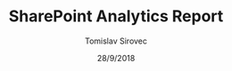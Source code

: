---
title: SharePoint Analytics Report
description: This article describes how to use SharePoint Analytics report. 
author: Tomislav Sirovec
date: 28/9/2018
---